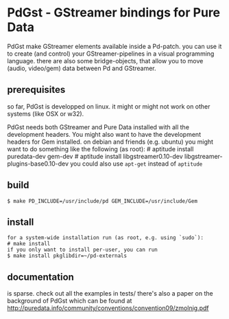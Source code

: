 PdGst - GStreamer bindings for Pure Data
========================================

PdGst make GStreamer elements available inside a Pd-patch.
you can use it to create (and control) your GStreamer-pipelines in a visual
programming language.
there are also some bridge-objects, that allow you to move (audio, video/gem)
data between Pd and GStreamer.

prerequisites
-------------
so far, PdGst is developped on linux. it might or might not work on other
systems (like OSX or w32).

PdGst needs both GStreamer and Pure Data installed with all the development
headers. You might also want to have the development headers for Gem
installed.
on debian and friends (e.g. ubuntu) you might want to do something like the
following (as root):
    # aptitude install puredata-dev gem-dev
    # aptitude install libgstreamer0.10-dev libgstreamer-plugins-base0.10-dev
you could also use `apt-get` instead of `aptitude`


build
-----
    $ make PD_INCLUDE=/usr/include/pd GEM_INCLUDE=/usr/include/Gem

install
-------
    for a system-wide installation run (as root, e.g. using `sudo`):
    # make install
    if you only want to install per-user, you can run
    $ make install pkglibdir=~/pd-externals


documentation
-------------
is sparse.
check out all the examples in tests/
there's also a paper on the background of PdGst which can be found at
  http://puredata.info/community/conventions/convention09/zmolnig.pdf

